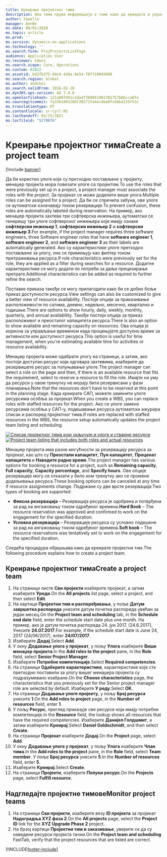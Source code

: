 ```yaml
---
title: Креирање пројектног тима
description: Ова тема пружа информације о томе како да креирате и управљате пројектним тимовима.
author: Yowelle
manager: AnnBe
ms.date: 09/01/2020
ms.topic: article
ms.prod: ''
ms.service: dynamics-ax-applications
ms.technology: ''
ms.search.form: ProjProjectsListPage
audience: Application User
ms.reviewer: kdwns
ms.search.scope: Core, Operations
ms.custom: 82022
ms.assetid: bd2fb375-84c6-428a-8e54-f0f719045898
ms.search.region: Global
ms.author: andchoi
ms.search.validFrom: 2016-02-28
ms.dyn365.ops.version: AX 7.0.0
ms.openlocfilehash: 121a007d91c2da4f3b9951901781757b8bcca8fe
ms.sourcegitcommit: fa32b1893286f20271fa4ec4be8fc68bd135f53c
ms.translationtype: HT
ms.contentlocale: sr-Cyrl-RS
ms.lasthandoff: 02/15/2021
ms.locfileid: "5270876"
---
```

# <a name="create-a-project-team"></a><span data-ttu-id="8c181-103">Креирање пројектног тима</span><span class="sxs-lookup"><span data-stu-id="8c181-103">Create a project team</span></span>

[!include [banner](../includes/banner.md)]

<span data-ttu-id="8c181-104">Да би користио улоге које су претходно постављене у пројекту, менаџер пројекта мора повезати улоге са пројектом.</span><span class="sxs-lookup"><span data-stu-id="8c181-104">To use the roles that were previously set up in a project, a project manager must associate the roles with the project.</span></span> <span data-ttu-id="8c181-105">За пројекат се може доделити више улога.</span><span class="sxs-lookup"><span data-stu-id="8c181-105">Multiple roles can be assigned for a project.</span></span> <span data-ttu-id="8c181-106">Да би се спречила забуна, ове улоге се аутоматски означавају током резервације.</span><span class="sxs-lookup"><span data-stu-id="8c181-106">To prevent confusion, these roles are automatically labeled during reservation.</span></span> <span data-ttu-id="8c181-107">На пример, ако менаџер пројекта захтева три софтверска инжењера, аутоматски се генеришу три улоге софтверског инжењера које имају ознаке **софтверски инжењер 1**, **софтверски инжењер 2** и **софтверски инжењер 3**.</span><span class="sxs-lookup"><span data-stu-id="8c181-107">For example, if the project manager requires three software engineers, three Software engineer roles that have **software engineer 1**, **software engineer 2**, and **software engineer 3** as their labels are automatically generated.</span></span> <span data-ttu-id="8c181-108">Ако су карактеристике улоге претходно постављене за улогу, оне се примењују као филтер током претраживања ресурса.</span><span class="sxs-lookup"><span data-stu-id="8c181-108">If role characteristics were previously set for the role, they are applied as a filter during searches for a resource.</span></span> <span data-ttu-id="8c181-109">Додатне карактеристике се могу додати по потреби за даље прецизирање претраге.</span><span class="sxs-lookup"><span data-stu-id="8c181-109">Additional characteristics can be added as required to further refine the search.</span></span>

<span data-ttu-id="8c181-110">Поставке приказа такође се могу прилагодити како би се добио бољи приказ доступности ресурса.</span><span class="sxs-lookup"><span data-stu-id="8c181-110">View settings can also be customized to give a better view of resource availability.</span></span> <span data-ttu-id="8c181-111">Постоје опције за приказивање расположивости по сатима, дневно, недељно, месечно, квартално и годишње.</span><span class="sxs-lookup"><span data-stu-id="8c181-111">There are options to show hourly, daily, weekly, monthly, quarterly, and annual availability.</span></span> <span data-ttu-id="8c181-112">Такође постоји опција за приказ расположивог и преосталог капацитета ресурса.</span><span class="sxs-lookup"><span data-stu-id="8c181-112">There is also an option to show available and remaining capacity on resources.</span></span> <span data-ttu-id="8c181-113">Ова опција је корисна за управљање временом када процењујете доступно време за активности или доступност ресурса.</span><span class="sxs-lookup"><span data-stu-id="8c181-113">This option is useful for time management, when you're estimating available time for activities or resource availability.</span></span>

<span data-ttu-id="8c181-114">Менаџер пројекта може одабрати улогу на страници, а затим, ако постоји доступан ресурс који одговара захтевима, изаберите да резервишете ресурс за попуњавање улоге.</span><span class="sxs-lookup"><span data-stu-id="8c181-114">The project manager can select a role on the page and then, if there is an available resource that fits the requirement, select to reserve a resource to fill the role.</span></span> <span data-ttu-id="8c181-115">Имајте на уму да ресурси у овом тренутку не морају бити резервисани у фази планирања.</span><span class="sxs-lookup"><span data-stu-id="8c181-115">Note that the resources don't have to be reserved at this point in the planning stage.</span></span> <span data-ttu-id="8c181-116">Када креирате САП, можете заменити улоге ресурсима особља за пројекат.</span><span class="sxs-lookup"><span data-stu-id="8c181-116">When you create a WBS, you can replace roles with staffed resources for the project.</span></span> <span data-ttu-id="8c181-117">Ако се улоге замене ресурсима особља у САП-у, подешавање ресурса аутоматски ажурира списак и распоред пројектног тима.</span><span class="sxs-lookup"><span data-stu-id="8c181-117">If roles are replaced with staffed resources in the WBS, the resource setup automatically updates the project team listing and scheduling.</span></span>

<span data-ttu-id="8c181-118">[![Списак пројектног тима који укључује и улоге и стварне ресурсе](./media/projectresourcing03-1024x368.jpg)](./media/projectresourcing03.jpg)</span><span class="sxs-lookup"><span data-stu-id="8c181-118">[![Project team listing that includes both roles and actual resources](./media/projectresourcing03-1024x368.jpg)](./media/projectresourcing03.jpg)</span></span> 

<span data-ttu-id="8c181-119">Менаџер пројекта има разне могућности за резервацију ресурса за пројекат, као што су **Преостали капацитет**, **Пун капацитет**, **Проценат капацитета** и **Наведите радно време**.</span><span class="sxs-lookup"><span data-stu-id="8c181-119">The project manager has various options for booking a resource for a project, such as **Remaining capacity**, **Full capacity**, **Capacity percentage**, and **Specify hours**.</span></span> <span data-ttu-id="8c181-120">Ове опције резервације могу се отказати у било ком тренутку ако се промене додељивања ресурса.</span><span class="sxs-lookup"><span data-stu-id="8c181-120">These booking options can be canceled at any time if resource assignments change.</span></span> <span data-ttu-id="8c181-121">Подржане су две врсте резервација:</span><span class="sxs-lookup"><span data-stu-id="8c181-121">Two types of booking are supported:</span></span>

- <span data-ttu-id="8c181-122">**Фиксна резервација** – Резервација ресурса је одобрена и потврђена за рад на ангажовању током одређеног времена.</span><span class="sxs-lookup"><span data-stu-id="8c181-122">**Hard Book** – The resource reservation was approved and confirmed to work on the engagement for the specified duration.</span></span>
- <span data-ttu-id="8c181-123">**Условна резервација** – Резервације ресурса су условно подешене за рад на ангажовању током одређеног времена.</span><span class="sxs-lookup"><span data-stu-id="8c181-123">**Soft book** – The resource reservations was tentatively set to work on the engagement for the specified duration.</span></span>

<span data-ttu-id="8c181-124">Следећа процедура објашњава како да креирате пројектни тим.</span><span class="sxs-lookup"><span data-stu-id="8c181-124">The following procedure explains how to create a project team.</span></span>

## <a name="create-a-project-team"></a><span data-ttu-id="8c181-125">Креирање пројектног тима</span><span class="sxs-lookup"><span data-stu-id="8c181-125">Create a project team</span></span>

1. <span data-ttu-id="8c181-126">На страници листе **Сви пројекти** изаберите пројекат, а затим изаберите **Уреди**.</span><span class="sxs-lookup"><span data-stu-id="8c181-126">On the **All projects** list page, select a project, and then select **Edit**.</span></span>
2. <span data-ttu-id="8c181-127">На картици **Пројектни тим и распоређивање**, у поље **Датум завршетка распореда** унесите датум почетка распореда увећан за један месец.</span><span class="sxs-lookup"><span data-stu-id="8c181-127">On the **Project team and scheduling** tab, in the **Schedule end date** field, enter the schedule start date plus one month.</span></span> <span data-ttu-id="8c181-128">На пример, ако је датум почетка распореда 24. јун 2017. (24.6.2017), Унесите **24.07.2017**.</span><span class="sxs-lookup"><span data-stu-id="8c181-128">For example, if the schedule start date is June 24, 2017 (24/06/2017), enter **24/07/2017**.</span></span>
3. <span data-ttu-id="8c181-129">Изаберите **Додај**.</span><span class="sxs-lookup"><span data-stu-id="8c181-129">Select **Add**.</span></span>
4. <span data-ttu-id="8c181-130">У окну **Додавање улога у пројекат**, у пољу **Улога** изаберите **Виши менаџер пројекта**.</span><span class="sxs-lookup"><span data-stu-id="8c181-130">In the **Add roles to the project** pane, in the **Role** field, select **Senior Project Manager**.</span></span>
5. <span data-ttu-id="8c181-131">Изаберите **Потребне компетенције**.</span><span class="sxs-lookup"><span data-stu-id="8c181-131">Select **Required competencies**.</span></span>
6. <span data-ttu-id="8c181-132">На страници **Одаберите карактеристике**, карактеристике које сте претходно поставили за улогу вишег менаџера пројекта су подразумевано изабране.</span><span class="sxs-lookup"><span data-stu-id="8c181-132">On the **Choose characteristics** page, the characteristics that you previously set for the Senior project manager role are selected by default.</span></span> <span data-ttu-id="8c181-133">Изаберите **У реду**.</span><span class="sxs-lookup"><span data-stu-id="8c181-133">Select **OK**.</span></span>
7. <span data-ttu-id="8c181-134">На страници **Додавање улоге пројекту**, у пољу **Број ресурса** унесите **1**.</span><span class="sxs-lookup"><span data-stu-id="8c181-134">On the **Add roles to project** page, in the **Number of resources** field, enter **1**.</span></span>
8. <span data-ttu-id="8c181-135">У пољу **Ресурс**, преглед приказује све ресурсе који имају потребне компетенције.</span><span class="sxs-lookup"><span data-stu-id="8c181-135">In the **Resource** field, the lookup shows all resources that have the required competencies.</span></span> <span data-ttu-id="8c181-136">Изаберите **Данијел Голдшмит**, а затим изаберите **Креирај**.</span><span class="sxs-lookup"><span data-stu-id="8c181-136">Select **Daniel Goldschmidt**, and then select **Create**.</span></span>
9. <span data-ttu-id="8c181-137">На страници **Пројекат** изаберите **Додај**.</span><span class="sxs-lookup"><span data-stu-id="8c181-137">On the **Project** page, select **Add**.</span></span>
10. <span data-ttu-id="8c181-138">У окну **Додавање улога у пројекат**, у пољу **Улога** изаберите **Члан тима**.</span><span class="sxs-lookup"><span data-stu-id="8c181-138">In the **Add roles to the project** pane, in the **Role** field, select **Team member**.</span></span> <span data-ttu-id="8c181-139">У поље **Број ресурса** унесите **5**.</span><span class="sxs-lookup"><span data-stu-id="8c181-139">In the **Number of resources** field, enter **5**.</span></span>
11. <span data-ttu-id="8c181-140">Изаберите **Креирај**.</span><span class="sxs-lookup"><span data-stu-id="8c181-140">Select **Create**.</span></span>
12. <span data-ttu-id="8c181-141">На страници **Пројекти**, изаберите **Попуни ресурс**.</span><span class="sxs-lookup"><span data-stu-id="8c181-141">On the **Projects** page, select **Fulfill resource**.</span></span>

## <a name="monitor-project-teams"></a><span data-ttu-id="8c181-142">Надгледајте пројектне тимове</span><span class="sxs-lookup"><span data-stu-id="8c181-142">Monitor project teams</span></span>
1. <span data-ttu-id="8c181-143">На страници **Сви пројекти**, изаберите везу **ID пројекта** за пројекат **Надоградња XYZ фаза 2**.</span><span class="sxs-lookup"><span data-stu-id="8c181-143">On the **All projects** page, select the **Project ID** link for the **XYZ Upgrade Phase 2** project.</span></span>
2. <span data-ttu-id="8c181-144">На брзој картици **Пројектни тим и заказивање**, уверите се да су наведени ресурси пројекта тачни.</span><span class="sxs-lookup"><span data-stu-id="8c181-144">On the **Project team and scheduling** FastTab, verify that the project resources that are listed are correct.</span></span>


[!INCLUDE[footer-include](../includes/footer-banner.md)]